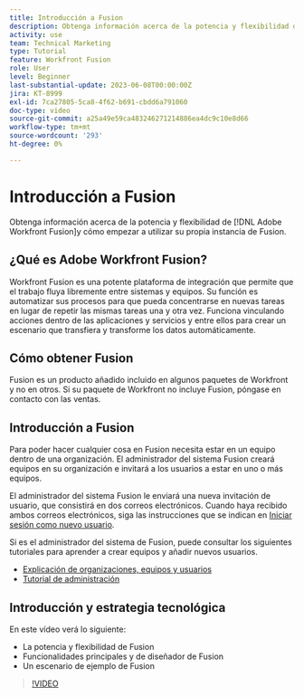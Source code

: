 ```yaml
---
title: Introducción a Fusion
description: Obtenga información acerca de la potencia y flexibilidad de [!DNL Adobe Workfront Fusion]y cómo empezar a utilizar su propia instancia de Fusion.
activity: use
team: Technical Marketing
type: Tutorial
feature: Workfront Fusion
role: User
level: Beginner
last-substantial-update: 2023-06-08T00:00:00Z
jira: KT-8999
exl-id: 7ca27805-5ca8-4f62-b691-cbdd6a791060
doc-type: video
source-git-commit: a25a49e59ca483246271214886ea4dc9c10e8d66
workflow-type: tm+mt
source-wordcount: '293'
ht-degree: 0%

---
```


# Introducción a Fusion

Obtenga información acerca de la potencia y flexibilidad de [!DNL Adobe Workfront Fusion]y cómo empezar a utilizar su propia instancia de Fusion.

## ¿Qué es Adobe Workfront Fusion?

Workfront Fusion es una potente plataforma de integración que permite que el trabajo fluya libremente entre sistemas y equipos. Su función es automatizar sus procesos para que pueda concentrarse en nuevas tareas en lugar de repetir las mismas tareas una y otra vez. Funciona vinculando acciones dentro de las aplicaciones y servicios y entre ellos para crear un escenario que transfiera y transforme los datos automáticamente.

## Cómo obtener Fusion

Fusion es un producto añadido incluido en algunos paquetes de Workfront y no en otros. Si su paquete de Workfront no incluye Fusion, póngase en contacto con las ventas.

## Introducción a Fusion

Para poder hacer cualquier cosa en Fusion necesita estar en un equipo dentro de una organización. El administrador del sistema Fusion creará equipos en su organización e invitará a los usuarios a estar en uno o más equipos.

El administrador del sistema Fusion le enviará una nueva invitación de usuario, que consistirá en dos correos electrónicos. Cuando haya recibido ambos correos electrónicos, siga las instrucciones que se indican en [Iniciar sesión como nuevo usuario](https://experienceleague.adobe.com/docs/workfront-learn/tutorials-workfront/fusion/welcome-to-workfront-fusion/log-in-as-a-new-user.html?lang=en).

Si es el administrador del sistema de Fusion, puede consultar los siguientes tutoriales para aprender a crear equipos y añadir nuevos usuarios.

* [Explicación de organizaciones, equipos y usuarios](https://experienceleague.adobe.com/docs/workfront-learn/tutorials-workfront/fusion/workfront-fusion-administration/understand-organizations-teams-and-users.html?lang=en)
* [Tutorial de administración](https://experienceleague.adobe.com/docs/workfront-learn/tutorials-workfront/fusion/workfront-fusion-administration/administration-walkthrough.html?lang=en)

## Introducción y estrategia tecnológica

En este vídeo verá lo siguiente:

* La potencia y flexibilidad de Fusion
* Funcionalidades principales y de diseñador de Fusion
* Un escenario de ejemplo de Fusion

>[!VIDEO](https://video.tv.adobe.com/v/335259/?quality=12&learn=on)
